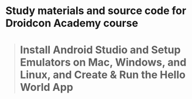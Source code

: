 # Study materials and source code for **Droidcon Academy** course 
> # Install Android Studio and Setup Emulators on Mac, Windows, and Linux, and Create & Run the Hello World App 


